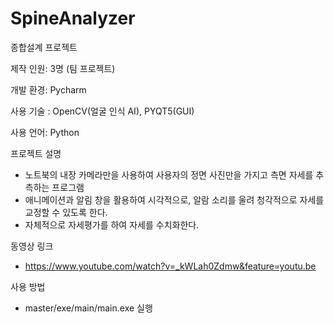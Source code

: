 # SpineAnalyzer
종합설계 프로젝트

제작 인원: 3명 (팀 프로젝트)

개발 환경: Pycharm

사용 기술 : OpenCV(얼굴 인식 AI), PYQT5(GUI)

사용 언어: Python

프로젝트 설명
+ 노트북의 내장 카메라만을 사용하여 사용자의 정면 사진만을 가지고 측면 자세를 추측하는 프로그램
+ 애니메이션과 알림 창을 활용하여 시각적으로, 알람 소리를 울려 청각적으로 자세를 교정할 수 있도록 한다.
+ 자체적으로 자세평가를 하여 자세를 수치화한다.

동영상 링크
+ https://www.youtube.com/watch?v=_kWLah0Zdmw&feature=youtu.be

사용 방법
+ master/exe/main/main.exe 실행
